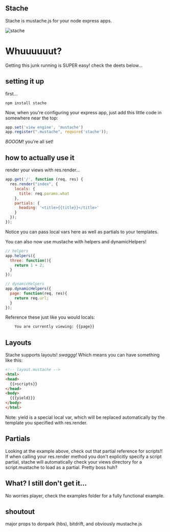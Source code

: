 Stache
------
Stache is mustache.js for your node express apps.

![stache](http://f.cl.ly/items/1C3o2G3a121b1W1h0L1o/draft_lens8690031module75775171photo_1261762807mustacheold.jpg)

Whuuuuuut?
==========

Getting this junk running is SUPER easy! check the deets below...


setting it up
-------------

first...

    npm install stache

Now, when you're configuring your express app, just add this little code in somewhere near the top:

```javascript
app.set('view engine', 'mustache')
app.register(".mustache", require('stache'));
```

*BOOOM!* you're all set!


how to actually use it
----------------------

render your views with res.render...

```javascript
app.get('/', function (req, res) {
  res.render("index", {
    locals: {
      title: req.params.what
    },
    partials: {
      heading: '<title>{{title}}</title>'
    }
  });
});
```

Notice you can pass local vars here as well as partials to your templates.

You can also now use mustache with helpers and dynamicHelpers!

```javascript
// helpers
app.helpers({
  three: function(){
    return 1 + 2;
  }
});

// dynamicHelpers
app.dynamicHelpers({
  page: function(req, res){
    return req.url;
  }
});
```

Reference these just like you would locals:
```html
    You are currently viewing: {{page}}
```

Layouts
-------

Stache supports layouts! *swaggg!* Which means you can have something like this:
```html
<!-- layout.mustache -->
<html>
<head>
  {{>scripts}}
</head>
<body>
  {{{yield}}}
</body>
</html>
```
Note: yield is a special local var, which will be replaced automatically by the template you specified with res.render.


Partials
--------

Looking at the example above, check out that partial reference for scripts!! If when calling your res.render method you don't explicitly specify a script partial, stache will automatically check your views directory for a script.mustache to load as a partial. Pretty boss huh?


What? I still don't get it...
-----------------------------

No worries player, check the examples folder for a fully functional example.


shoutout
--------
major props to donpark (hbs), bitdrift, and obviously mustache.js